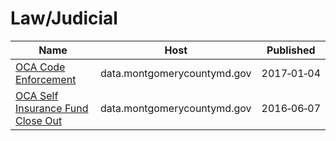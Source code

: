 # Law/Judicial

Name | Host | Published
---- | ---- | ---------
[OCA Code Enforcement](../datasets/qdey-wt67.md) | data.montgomerycountymd.gov | 2017&#x2011;01&#x2011;04
[OCA Self Insurance Fund Close Out](../datasets/s3s7-rrek.md) | data.montgomerycountymd.gov | 2016&#x2011;06&#x2011;07

